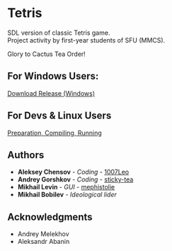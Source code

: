 # Tetris

SDL version of classic Tetris game.  
Project activity by first-year students of SFU (MMCS).  

Glory to Cactus Tea Order!

## For Windows Users:
[Download Release (Windows)](https://github.com/cactus-knights/tetris/releases)

## For Devs & Linux Users
[Preparation, Compiling, Running](https://github.com/cactus-knights/tetris/blob/master/Preparation.md)

## Authors

* **Aleksey Chensov** - *Coding* - [1007Leo](https://github.com/1007Leo)
* **Andrey Gorshkov** - *Coding* - [sticky-tea](https://github.com/sticky-tea)
* **Mikhail Levin** - *GUI* - [mephistolie](https://github.com/mephistolie)
* **Mikhail Bobilev** - *Ideological lider*

## Acknowledgments
* Andrey Melekhov
* Aleksandr Abanin
